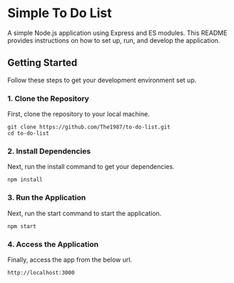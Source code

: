 # Simple To Do List

A simple Node.js application using Express and ES modules. This README provides instructions on how to set up, run, and develop the application.

## Getting Started

Follow these steps to get your development environment set up.

### 1. Clone the Repository

First, clone the repository to your local machine.

```
git clone https://github.com/The1987/to-do-list.git
cd to-do-list
```

### 2. Install Dependencies
Next, run the install command to get your dependencies.

```
npm install
```

### 3. Run the Application
Next, run the start command to start the application.
```
npm start
```

### 4. Access the Application
Finally, access the app from the below url.

```
http://localhost:3000
```